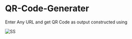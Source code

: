 # QR-Code-Generater
 Enter Any URL and get QR Code as output constructed using 
 
![SS](https://github.com/Kingsman119/QR-Code-Generater/assets/154053800/7f7dc3d3-d53d-4233-a70e-8c75c9768f00)
